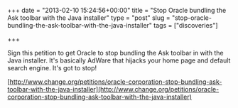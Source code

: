 +++
date = "2013-02-10 15:24:56+00:00"
title = "Stop Oracle bundling the Ask toolbar with the Java installer"
type = "post"
slug = "stop-oracle-bundling-the-ask-toolbar-with-the-java-installer"
tags = ["discoveries"]

+++

Sign this petition to get Oracle to stop bundling the Ask toolbar in with the Java installer. It's basically AdWare that hijacks your home page and default search engine. It's got to stop!

[http://www.change.org/petitions/oracle-corporation-stop-bundling-ask-toolbar-with-the-java-installer](http://www.change.org/petitions/oracle-corporation-stop-bundling-ask-toolbar-with-the-java-installer)
<!--more-->